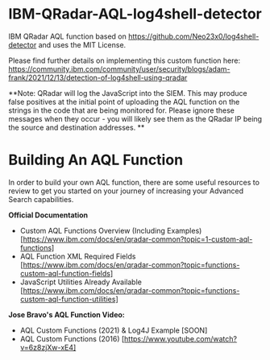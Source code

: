 # IBM-QRadar-AQL-log4shell-detector
IBM QRadar AQL function based on https://github.com/Neo23x0/log4shell-detector and uses the MIT License.

Please find further details on implementing this custom function here: https://community.ibm.com/community/user/security/blogs/adam-frank/2021/12/13/detection-of-log4shell-using-qradar

**Note: QRadar will log the JavaScript into the SIEM. This may produce false positives at the initial point of uploading the AQL function on the strings in the code that are being monitored for. Please ignore these messages when they occur - you will likely see them as the QRadar IP being the source and destination addresses. **

# Building An AQL Function
In order to build your own AQL function, there are some useful resources to review to get you started on your journey of increasing your Advanced Search capabilities.

**Official Documentation**
- Custom AQL Functions Overview (Including Examples) [https://www.ibm.com/docs/en/qradar-common?topic=1-custom-aql-functions]
- AQL Function XML Required Fields [https://www.ibm.com/docs/en/qradar-common?topic=functions-custom-aql-function-fields]
- JavaScript Utilities Already Available [https://www.ibm.com/docs/en/qradar-common?topic=functions-custom-aql-function-utilities]



**Jose Bravo's AQL Function Video:**
- AQL Custom Functions (2021) & Log4J Example [SOON]
- AQL Custom Functions (2016) [https://www.youtube.com/watch?v=6z8zjXw-xE4]

